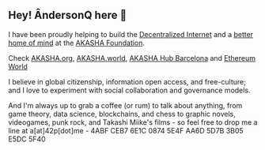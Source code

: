 ## Hey! ÂndersonQ here 👋‍

I have been proudly helping to build the [Decentralized Internet](https://www.mozilla.org/en-US/about/manifesto/) and a [better home of mind](https://www.eff.org/cyberspace-independence) at the [AKASHA Foundation](https://akasha.org/).

Check [AKASHA.org](https://akasha.org/), [AKASHA.world](https://akasha.world/), [AKASHA Hub Barcelona](https://akasha.org/hub-bcn/) and [Ethereum World](https://ethereum.world/)

I believe in global citizenship, information open access, and free-culture; and I love to experiment with social collaboration and governance models.

And I'm always up to grab a coffee (or rum) to talk about anything, from game theory, data science, blockchains, and chess to graphic novels, videogames, punk rock, and Takashi Miike's films - so feel free to drop me a line at a[at]42p[dot]me - 4ABF CEB7 6E1C 0874 5E4F AA6D 5D7B 3B05 E5DC 5F40
